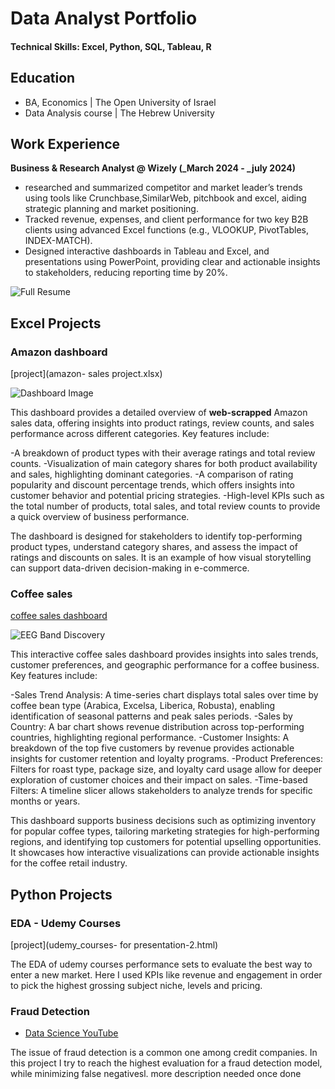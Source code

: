 # Data Analyst Portfolio


#### Technical Skills: Excel, Python, SQL, Tableau, R

## Education
- BA, Economics | The Open University of Israel 								       		
- Data Analysis course	| The Hebrew University  			        		

## Work Experience
**Business & Research Analyst @ Wizely (_March 2024 - _july 2024)**
- researched and summarized competitor and market leader’s trends using tools like Crunchbase,SimilarWeb, pitchbook and excel, aiding strategic planning and market positioning.
- Tracked revenue, expenses, and client performance for two key B2B clients using advanced Excel functions (e.g., VLOOKUP, PivotTables, INDEX-MATCH).
- Designed interactive dashboards in Tableau and Excel, and presentations using PowerPoint, providing clear and actionable insights to stakeholders, reducing reporting time by 20%.

![Full Resume](/assets/img/eeg_band_discovery.jpeg) 

## Excel Projects
### Amazon dashboard
[project](amazon- sales project.xlsx)

![Dashboard Image](/assets/img/eeg_band_discovery.jpeg) 

This dashboard provides a detailed overview of **web-scrapped** Amazon sales data, offering insights into product ratings, review counts, and sales performance across different categories. Key features include:

-A breakdown of product types with their average ratings and total review counts.
-Visualization of main category shares for both product availability and sales, highlighting dominant categories.
-A comparison of rating popularity and discount percentage trends, which offers insights into customer behavior and potential pricing strategies.
-High-level KPIs such as the total number of products, total sales, and total review counts to provide a quick overview of business performance.

The dashboard is designed for stakeholders to identify top-performing product types, understand category shares, and assess the impact of ratings and discounts on sales. It is an example of how visual storytelling can support data-driven decision-making in e-commerce.

### Coffee sales
[coffee sales dashboard](https://www.mdpi.com/1424-8220/22/8/3048)

![EEG Band Discovery](/assets/img/eeg_band_discovery.jpeg) 

This interactive coffee sales dashboard provides insights into sales trends, customer preferences, and geographic performance for a coffee business. Key features include:

-Sales Trend Analysis: A time-series chart displays total sales over time by coffee bean type (Arabica, Excelsa, Liberica, Robusta), enabling identification of seasonal patterns and peak sales periods.
-Sales by Country: A bar chart shows revenue distribution across top-performing countries, highlighting regional performance.
-Customer Insights: A breakdown of the top five customers by revenue provides actionable insights for customer retention and loyalty programs.
-Product Preferences: Filters for roast type, package size, and loyalty card usage allow for deeper exploration of customer choices and their impact on sales.
-Time-based Filters: A timeline slicer allows stakeholders to analyze trends for specific months or years.

This dashboard supports business decisions such as optimizing inventory for popular coffee types, tailoring marketing strategies for high-performing regions, and identifying top customers for potential upselling opportunities. It showcases how interactive visualizations can provide actionable insights for the coffee retail industry.

## Python Projects 
### EDA - Udemy Courses

[project](udemy_courses- for presentation-2.html)

The EDA of udemy courses performance sets to evaluate the best way to enter a new market. 
Here I used KPIs like revenue and engagement in order to pick the highest grossing subject niche, levels and pricing.

### Fraud Detection

- [Data Science YouTube](https://www.youtube.com/channel/UCa9gErQ9AE5jT2DZLjXBIdA)

The issue of fraud detection is a common one among credit companies. In this project I try to reach the highest evaluation for a fraud detection model, while minimizing false negativesl. more description needed once done
